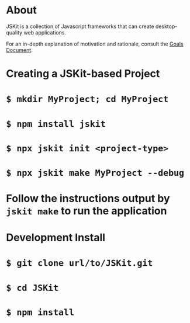 About
=====

JSKit is a collection of Javascript frameworks that can create desktop-quality
web applications.

For an in-depth explanation of motivation and rationale, consult the
[Goals Document](Documenation/Goals.md).


Creating a JSKit-based Project
==============================

# `$ mkdir MyProject; cd MyProject`
# `$ npm install jskit`
# `$ npx jskit init <project-type>`
# `$ npx jskit make MyProject --debug`
# Follow the instructions output by `jskit make` to run the application


Development Install
==============================

# `$ git clone url/to/JSKit.git`
# `$ cd JSKit`
# `$ npm install`

